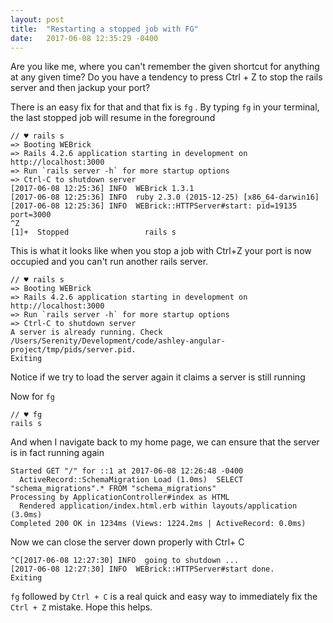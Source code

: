 ```yaml
---
layout: post
title:  "Restarting a stopped job with FG"
date:   2017-06-08 12:35:29 -0400
---
```



Are you like me, where you can't remember the given shortcut for anything at any given time?
Do you have a tendency to press Ctrl + Z to stop the rails server and then jackup your port?

There is an easy fix for that and that fix is `fg` . By typing `fg` in your terminal, the last stopped job will resume in the foreground

```
// ♥ rails s
=> Booting WEBrick
=> Rails 4.2.6 application starting in development on http://localhost:3000
=> Run `rails server -h` for more startup options
=> Ctrl-C to shutdown server
[2017-06-08 12:25:36] INFO  WEBrick 1.3.1
[2017-06-08 12:25:36] INFO  ruby 2.3.0 (2015-12-25) [x86_64-darwin16]
[2017-06-08 12:25:36] INFO  WEBrick::HTTPServer#start: pid=19135 port=3000
^Z
[1]+  Stopped                 rails s
```

This is what it looks like when you stop a job with Ctrl+Z your port is now occupied and you can't run another 
rails server.


```
// ♥ rails s
=> Booting WEBrick
=> Rails 4.2.6 application starting in development on http://localhost:3000
=> Run `rails server -h` for more startup options
=> Ctrl-C to shutdown server
A server is already running. Check /Users/Serenity/Development/code/ashley-angular-project/tmp/pids/server.pid.
Exiting
```

Notice if we try to load the server again it claims a server is still running





Now for `fg`

```
// ♥ fg
rails s
```

And when I navigate back to my home page, we can ensure that the server is in fact running again

```
Started GET "/" for ::1 at 2017-06-08 12:26:48 -0400
  ActiveRecord::SchemaMigration Load (1.0ms)  SELECT "schema_migrations".* FROM "schema_migrations"
Processing by ApplicationController#index as HTML
  Rendered application/index.html.erb within layouts/application (3.0ms)
Completed 200 OK in 1234ms (Views: 1224.2ms | ActiveRecord: 0.0ms)

```

Now we can close the server down properly with Ctrl+ C

```
^C[2017-06-08 12:27:30] INFO  going to shutdown ...
[2017-06-08 12:27:30] INFO  WEBrick::HTTPServer#start done.
Exiting
```

`fg` followed by `Ctrl + C` is a real quick and easy way to immediately fix the `Ctrl + Z` mistake. Hope this helps.




